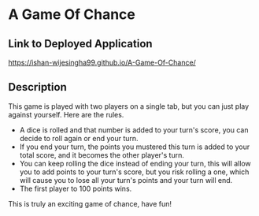 # A Game Of Chance

## Link to Deployed Application
https://ishan-wijesingha99.github.io/A-Game-Of-Chance/

## Description
This game is played with two players on a single tab, but you can just play against yourself. Here are the rules.

- A dice is rolled and that number is added to your turn's score, you can decide to roll again or end your turn. 
- If you end your turn, the points you mustered this turn is added to your total score, and it becomes the other player's turn.
- You can keep rolling the dice instead of ending your turn, this will allow you to add points to your turn's score, but you risk rolling a one, which will cause you to lose all your turn's points and your turn will end.
- The first player to 100 points wins.

This is truly an exciting game of chance, have fun!




